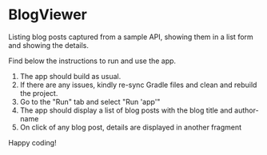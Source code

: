 # BlogViewer
Listing blog posts captured from a sample API, showing them in a list form and showing the details.

Find below the instructions to run and use the app.
1. The app should build as usual.
2. If there are any issues, kindly re-sync Gradle files and clean and rebuild the project.
3. Go to the "Run" tab and select "Run 'app'"
4. The app should display a list of blog posts with the blog title and author-name
5. On click of any blog post, details are displayed in another fragment

Happy coding!